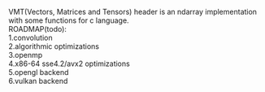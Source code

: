 VMT(Vectors, Matrices and Tensors) header is an ndarray implementation with some functions for c language. <br />
ROADMAP(todo): <br/>
  1.convolution <br />
  2.algorithmic optimizations <br/>
  3.openmp <br />
  4.x86-64 sse4.2/avx2 optimizations <br />
  5.opengl backend <br />
  6.vulkan backend <br />
  
